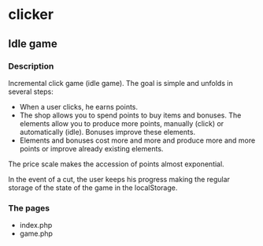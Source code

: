 # clicker
## Idle game

### Description

Incremental click game (idle game). The goal is simple and unfolds
in several steps:
-  When a user clicks, he earns points.
- The shop allows you to spend points to buy
items and bonuses.
The elements allow you to produce more points, manually (click) or automatically (idle). Bonuses improve these elements.
- Elements and bonuses cost more and more and produce more and more points or improve already existing elements.

The price scale makes the accession of points almost exponential. 

In the event of a cut, the user keeps his progress making the regular storage of the state of the game in the localStorage.

### The pages

- index.php
- game.php
